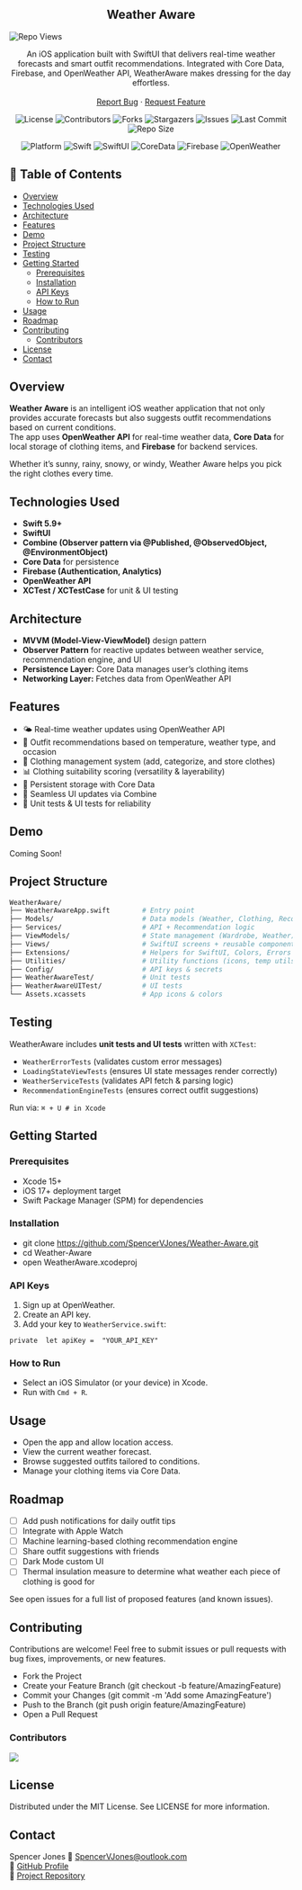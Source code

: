 <div align="center">
  <h2 align="center">Weather Aware</h2>
  <div align="left">
	
![Repo Views](https://visitor-badge.laobi.icu/badge?page_id=SpencerVJones/Weather-Aware)
</div>

  <p align="center">
   An iOS application built with SwiftUI that delivers real-time weather forecasts and smart outfit recommendations. Integrated with Core Data, Firebase, and OpenWeather API, WeatherAware makes dressing for the day effortless.
    <br />
    <br />
    <a href="https://github.com/SpencerVJones/Weather-Aware/issues">Report Bug</a>
    ·
    <a href="https://github.com/SpencerVJones/Weather-Aware/issues">Request Feature</a>
  </p>
</div>


<!-- PROJECT SHIELDS -->
<div align="center">


![License](https://img.shields.io/github/license/SpencerVJones/Weather-Aware?style=for-the-badge)
![Contributors](https://img.shields.io/github/contributors/SpencerVJones/Weather-Aware?style=for-the-badge)
![Forks](https://img.shields.io/github/forks/SpencerVJones/Weather-Aware?style=for-the-badge)
![Stargazers](https://img.shields.io/github/stars/SpencerVJones/Weather-Aware?style=for-the-badge)
![Issues](https://img.shields.io/github/issues/SpencerVJones/Weather-Aware?style=for-the-badge)
![Last Commit](https://img.shields.io/github/last-commit/SpencerVJones/Weather-Aware?style=for-the-badge)
![Repo Size](https://img.shields.io/github/repo-size/SpencerVJones/Weather-Aware?style=for-the-badge)

![Platform](https://img.shields.io/badge/Platform-iOS-lightgrey.svg?style=for-the-badge&logo=apple)
![Swift](https://img.shields.io/badge/Swift-FA7343?style=for-the-badge&logo=swift&logoColor=white)
![SwiftUI](https://img.shields.io/badge/SwiftUI-0D96F6?style=for-the-badge&logo=swift&logoColor=white)
![CoreData](https://img.shields.io/badge/CoreData-%E2%9C%94%EF%B8%8F-blue?style=for-the-badge)
![Firebase](https://img.shields.io/badge/Firebase-FFCA28?style=for-the-badge&logo=firebase&logoColor=black)
![OpenWeather](https://img.shields.io/badge/OpenWeather-API-orange?style=for-the-badge)

</div>



## 📑 Table of Contents
- [Overview](#overview)
- [Technologies Used](#technologies-used)
- [Architecture](#architecture)
- [Features](#features)
- [Demo](#demo)
- [Project Structure](#project-structure)
- [Testing](#testing)
- [Getting Started](#getting-started)
  - [Prerequisites](#prerequisites)
  - [Installation](#installation)
  - [API Keys](#api-keys)
  - [How to Run](#how-to-run)
- [Usage](#usage)
- [Roadmap](#roadmap)
- [Contributing](#contributing)
	- [Contributors](#contributors)
- [License](#license)
- [Contact](#contact)

## Overview
**Weather Aware** is an intelligent iOS weather application that not only provides accurate forecasts but also suggests outfit recommendations based on current conditions.  
The app uses **OpenWeather API** for real-time weather data, **Core Data** for local storage of clothing items, and **Firebase** for backend services.  

Whether it’s sunny, rainy, snowy, or windy, Weather Aware helps you pick the right clothes every time.  


## Technologies Used
- **Swift 5.9+**
- **SwiftUI**
- **Combine (Observer pattern via @Published, @ObservedObject, @EnvironmentObject)**
- **Core Data** for persistence
- **Firebase (Authentication, Analytics)**
- **OpenWeather API**
- **XCTest / XCTestCase** for unit & UI testing

## Architecture
- **MVVM (Model-View-ViewModel)** design pattern  
- **Observer Pattern** for reactive updates between weather service, recommendation engine, and UI  
- **Persistence Layer:** Core Data manages user’s clothing items  
- **Networking Layer:** Fetches data from OpenWeather API  

## Features
- 🌤️ Real-time weather updates using OpenWeather API  
- 👕 Outfit recommendations based on temperature, weather type, and occasion  
- 🎨 Clothing management system (add, categorize, and store clothes)  
- 📊 Clothing suitability scoring (versatility & layerability)  
- 💾 Persistent storage with Core Data  
- 🔔 Seamless UI updates via Combine  
- 🧪 Unit tests & UI tests for reliability  

## Demo
Coming Soon!

## Project Structure
```bash
WeatherAware/
├── WeatherAwareApp.swift        # Entry point
├── Models/                      # Data models (Weather, Clothing, Recommendations)
├── Services/                    # API + Recommendation logic
├── ViewModels/                  # State management (Wardrobe, Weather)
├── Views/                       # SwiftUI screens + reusable components
├── Extensions/                  # Helpers for SwiftUI, Colors, Errors
├── Utilities/                   # Utility functions (icons, temp utils, etc.)
├── Config/                      # API keys & secrets
├── WeatherAwareTest/            # Unit tests
├── WeatherAwareUITest/          # UI tests
└── Assets.xcassets              # App icons & colors
```
## Testing
WeatherAware includes **unit tests and UI tests** written with `XCTest`:
-   `WeatherErrorTests` (validates custom error messages)
-   `LoadingStateViewTests` (ensures UI state messages render correctly)
-   `WeatherServiceTests` (validates API fetch & parsing logic)
-   `RecommendationEngineTests` (ensures correct outfit suggestions)

Run via: `⌘ + U # in Xcode`

## Getting Started
### Prerequisites
-  Xcode 15+
-   iOS 17+ deployment target
-   Swift Package Manager (SPM) for dependencies

### Installation
- git clone https://github.com/SpencerVJones/Weather-Aware.git
- cd Weather-Aware
- open WeatherAware.xcodeproj


### API Keys
1.  Sign up at OpenWeather.
2.  Create an API key.
3.  Add your key to `WeatherService.swift`: 

`private  let apiKey =  "YOUR_API_KEY"`
 
### How to Run
-   Select an iOS Simulator (or your device) in Xcode.
-   Run with `Cmd + R`.

## Usage
-   Open the app and allow location access.
-   View the current weather forecast.
-   Browse suggested outfits tailored to conditions.
-   Manage your clothing items via Core Data.
 
## Roadmap
 - [ ] Add push notifications for daily outfit tips
 - [ ] Integrate with Apple Watch
 - [ ] Machine learning-based clothing recommendation engine
 - [ ] Share outfit suggestions with friends
 - [ ] Dark Mode custom UI
 - [ ] Thermal insulation measure to determine what weather each piece of clothing is good for

See open issues for a full list of proposed features (and known issues).
 
 
## Contributing
Contributions are welcome! Feel free to submit issues or pull requests with bug fixes, improvements, or new features.
- Fork the Project
- Create your Feature Branch (git checkout -b feature/AmazingFeature)
- Commit your Changes (git commit -m 'Add some AmazingFeature')
- Push to the Branch (git push origin feature/AmazingFeature)
- Open a Pull Request

### Contributors
<a href="https://github.com/SpencerVJones/Weather-Aware/graphs/contributors">
  <img src="https://contrib.rocks/image?repo=SpencerVJones/Weather-Aware"/>
</a>


## License
Distributed under the MIT License. See LICENSE for more information.



## Contact
Spencer Jones
📧 [SpencerVJones@outlook.com](mailto:SpencerVJones@outlook.com)  
🔗 [GitHub Profile](https://github.com/SpencerVJones)  
🔗 [Project Repository](https://github.com/SpencerVJones/Weather-Aware)
